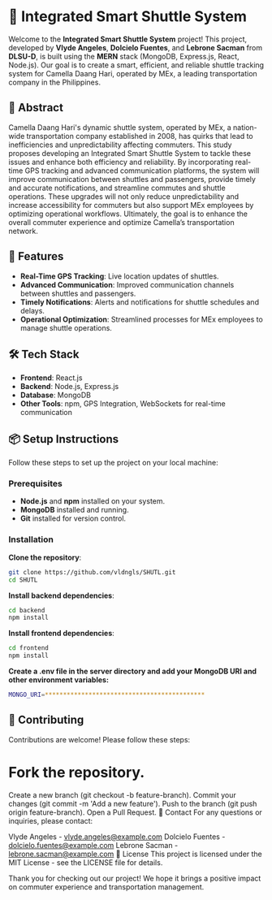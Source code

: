 # 🚌 Integrated Smart Shuttle System

Welcome to the **Integrated Smart Shuttle System** project! This project, developed by **Vlyde Angeles**, **Dolcielo Fuentes**, and **Lebrone Sacman** from **DLSU-D**, is built using the **MERN** stack (MongoDB, Express.js, React, Node.js). Our goal is to create a smart, efficient, and reliable shuttle tracking system for Camella Daang Hari, operated by MEx, a leading transportation company in the Philippines.

## 📜 Abstract

Camella Daang Hari's dynamic shuttle system, operated by MEx, a nation-wide transportation company established in 2008, has quirks that lead to inefficiencies and unpredictability affecting commuters. This study proposes developing an Integrated Smart Shuttle System to tackle these issues and enhance both efficiency and reliability. By incorporating real-time GPS tracking and advanced communication platforms, the system will improve communication between shuttles and passengers, provide timely and accurate notifications, and streamline commutes and shuttle operations. These upgrades will not only reduce unpredictability and increase accessibility for commuters but also support MEx employees by optimizing operational workflows. Ultimately, the goal is to enhance the overall commuter experience and optimize Camella’s transportation network.

## 🚀 Features

- **Real-Time GPS Tracking**: Live location updates of shuttles.
- **Advanced Communication**: Improved communication channels between shuttles and passengers.
- **Timely Notifications**: Alerts and notifications for shuttle schedules and delays.
- **Operational Optimization**: Streamlined processes for MEx employees to manage shuttle operations.

## 🛠️ Tech Stack

- **Frontend**: React.js
- **Backend**: Node.js, Express.js
- **Database**: MongoDB
- **Other Tools**: npm, GPS Integration, WebSockets for real-time communication

## 📦 Setup Instructions

Follow these steps to set up the project on your local machine:

### Prerequisites

- **Node.js** and **npm** installed on your system.
- **MongoDB** installed and running.
- **Git** installed for version control.

### Installation

**Clone the repository**:
   ```bash
   git clone https://github.com/vldngls/SHUTL.git
   cd SHUTL
   ```

**Install backend dependencies**:
   ```bash
   cd backend
   npm install
   ```

**Install frontend dependencies**:
   ```bash
   cd frontend
   npm install
   ```

**Create a .env file in the server directory and add your MongoDB URI and other environment variables:**
   ```bash
   MONGO_URI=********************************************
   ```

## 🤝 Contributing
Contributions are welcome! Please follow these steps:

# Fork the repository.
Create a new branch (git checkout -b feature-branch).
Commit your changes (git commit -m 'Add a new feature').
Push to the branch (git push origin feature-branch).
Open a Pull Request.
📧 Contact
For any questions or inquiries, please contact:

Vlyde Angeles - vlyde.angeles@example.com
Dolcielo Fuentes - dolcielo.fuentes@example.com
Lebrone Sacman - lebrone.sacman@example.com
📄 License
This project is licensed under the MIT License - see the LICENSE file for details.

Thank you for checking out our project! We hope it brings a positive impact on commuter experience and transportation management.
